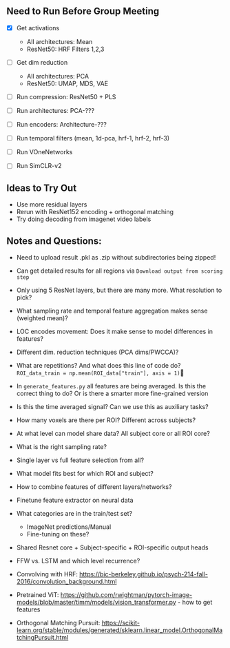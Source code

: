 ## Need to Run Before Group Meeting

- [x] Get activations
    - All architectures: Mean
    - ResNet50: HRF Filters 1,2,3

- [ ] Get dim reduction
    - All architectures: PCA
    - ResNet50: UMAP, MDS, VAE

- [ ] Run compression: ResNet50 + PLS
- [ ] Run architectures: PCA-???
- [ ] Run encoders: Architecture-???
- [ ] Run temporal filters (mean, 1d-pca, hrf-1, hrf-2, hrf-3)
- [ ] Run VOneNetworks
- [ ] Run SimCLR-v2

## Ideas to Try Out

- Use more residual layers
- Rerun with ResNet152 encoding + orthogonal matching
- Try doing decoding from imagenet video labels

## Notes and Questions:

- Need to upload result .pkl as .zip without subdirectories being zipped!
- Can get detailed results for all regions via `Download output from scoring step`
- Only using 5 ResNet layers, but there are many more. What resolution to pick?
- What sampling rate and temporal feature aggregation makes sense (weighted mean)?
- LOC encodes movement: Does it make sense to model differences in features?
- Different dim. reduction techniques (PCA dims/PWCCA)?
- What are repetitions? And what does this line of code do?
`ROI_data_train = np.mean(ROI_data["train"], axis = 1)`
- In `generate_features.py` all features are being averaged. Is this the correct thing to do? Or is there a smarter more fine-grained version
- Is this the time averaged signal? Can we use this as auxiliary tasks?
- How many voxels are there per ROI? Different across subjects?
- At what level can model share data? All subject core or all ROI core?
- What is the right sampling rate?
- Single layer vs full feature selection from all?
- What model fits best for which ROI and subject?
- How to combine features of different layers/networks?
- Finetune feature extractor on neural data
- What categories are in the train/test set?
    - ImageNet predictions/Manual
    - Fine-tuning on these?
- Shared Resnet core + Subject-specific + ROI-specific output heads
- FFW vs. LSTM and which level recurrence?

- Convolving with HRF: https://bic-berkeley.github.io/psych-214-fall-2016/convolution_background.html
- Pretrained ViT: https://github.com/rwightman/pytorch-image-models/blob/master/timm/models/vision_transformer.py - how to get features
- Orthogonal Matching Pursuit: https://scikit-learn.org/stable/modules/generated/sklearn.linear_model.OrthogonalMatchingPursuit.html
